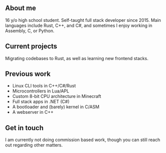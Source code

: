 ## About me

16 y/o high school student. Self-taught full stack developer since 2015. Main languages include Rust, C++, and C#, and sometimes I enjoy working in Assembly, C, or Python.

## Current projects

Migrating codebases to Rust, as well as learning new frontend stacks.

## Previous work

- Linux CLI tools in C++/C#/Rust
- Microcontrollers in Lua/APL
- Custom 8-bit CPU architecture in Minecraft
- Full stack apps in .NET (C#)
- A bootloader and (barely) kernel in C/ASM
- A webserver in C++

## Get in touch

I am currently not doing commission based work, though you can still reach out regarding other matters.
